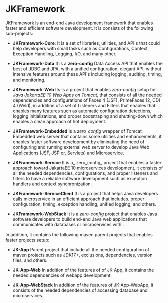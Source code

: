 # JKFramework

JKFramework is an end-end Java development framework that enables faster and efficient software development. It is consists of the following sub-projects:
- **JKFramework-Core**:
It is a set of libraries, utilities, and API's that could help developers with small tasks such as Configurations, Context, Exception Handling, Logging, I/O, and many other. 

- **JKFramework-Data** 
  It is a **zero-config** Data Access API that enables the best of JDBC and JPA, with a unified configuration, elegant API, without intensive features around these API's including logging, auditing, timing, and monitoring. 
  
- **JKFramework-Web**
Its is a project that enables _zero-config_ setup for _Java JakartaEE 10  Web Apps on Tomcat_, that consists of all the needed dependencies and configurations of Faces 4 (JSF), PrimeFaces 12, CDI 4 (Weld), in addition of a set of Listeners and Filters that enables that enables many features such as automatic configuration detections, logging initializations, and proper bootstraping and shutting-down which enables a clean approach of hot deployment.     

- **JKFramework-Embedded**
Is a _zero_config_ wrapper of Tomcat Embedded web server that contains some utilities and enhancements, it enables faster software development by eliminating the need of configuring and running external web server to develop Java Web Applications (JSF, JSP or, Servlets) and Microservice. 

- **JKFramework-Service**
It is a_ zero_config_ project that enables a faster approach toward JakartaEE 10 microservices development, it consists of all the needed dependencies, configurations, and proper listeners and filters to have a reliable software development such as exception handlers and context synchronization.   

- **JKFramework-ServiceClient**
It is a project that helps Java developers calls microservice in an efficient approach that includes. proper configuration, timing, exception handling, unified logging, and others.  

- **JKFramework-WebStack**
It is a _zero-config_ project that enables Java software developers to build end-end Java web applications that communicates with databases or microservices with .

In addition, it contains the following maven parent projects that enables faster projects setup:
- **JK-App**
Parent project that include all the needed configuration of maven projects such as JDK17+, exclusions, dependencies, version files, and others. 

- **JK-App-Web**
In addition of the features of of JK-App, it contains the needed dependencies of webapp development. 

- **JK-App-WebStack**
In addition of the features of JK-App-WebApp, it consists of the needed dependencies of accessing database and microservices.
